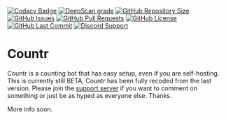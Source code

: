 [![Codacy Badge](https://api.codacy.com/project/badge/Grade/602586f1fe724e17855f941996c12161)](https://www.codacy.com/app/gleeny/countr?utm_source=github.com&amp;utm_medium=referral&amp;utm_content=gleeny/countr&amp;utm_campaign=Badge_Grade)
[![DeepScan grade](https://deepscan.io/api/teams/2944/projects/4394/branches/35709/badge/grade.svg)](https://deepscan.io/dashboard#view=project&tid=2944&pid=4394&bid=35709)
[![GitHub Repository Size](https://img.shields.io/github/repo-size/gleeny/countr.svg)](https://github.com/gleeny/countr/tree/master)
[![GitHub Issues](https://img.shields.io/github/issues-raw/gleeny/countr.svg)]()
[![GitHub Pull Requests](https://img.shields.io/github/issues-pr-raw/gleeny/countr.svg)](https://github.com/gleeny/countr/pulls)
[![GitHub License](https://img.shields.io/github/license/gleeny/countr.svg)](https://github.com/gleeny/countr/blob/master/LICENSE)
[![GitHub Last Commit](https://img.shields.io/github/last-commit/gleeny/countr.svg)](https://github.com/gleeny/countr/commits/master)
[![Discord Support](https://img.shields.io/discord/449576301997588490.svg)](https://promise.solutions/support)

# Countr

Countr is a counting bot that has easy setup, even if you are self-hosting. This is currently still BETA, Countr has been fully recoded from the last version. Please join the [support server](https://gleeny.page.link/discord) if you want to comment on something or just be as hyped as everyone else. Thanks.

More info soon.